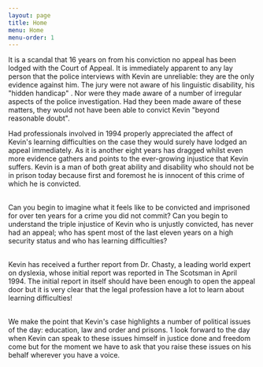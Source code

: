 ```yaml
---
layout: page
title: Home
menu: Home
menu-order: 1
---
```

It is a scandal that 16 years on from his conviction no appeal has been lodged with the Court of Appeal. It is immediately apparent to any lay person that the police interviews with Kevin are unreliable: they are the only evidence against him. The jury were not aware of his linguistic disability, his "hidden handicap" . Nor were they made aware of a number of irregular aspects of the police investigation. Had they been made aware of these matters, they would not have been able to convict Kevin "beyond reasonable doubt".

Had professionals involved in 1994 properly appreciated the affect of Kevin's learning difficulties on the case they would surely have lodged an appeal immediately. As it is another eight years has dragged whilst even more evidence gathers and points to the ever-growing injustice that Kevin suffers. Kevin is a man of both great ability and disability who should not be in prison today because first and foremost he is innocent of this crime of which he is convicted.<br><br>

Can you begin to imagine what it feels like to be convicted and imprisoned for over ten years for a crime you did not commit? Can you begin to understand the triple injustice of Kevin who is unjustly convicted, has never had an appeal; who has spent most of the last eleven years on a high security status and who has learning difficulties?<br><br>

Kevin has received a further report from Dr. Chasty, a leading world expert on dyslexia, whose initial report was reported in The Scotsman in April 1994. The initial report in itself should have been enough to open the appeal door but it is very clear that the legal profession have a lot to learn about learning difficulties!<br><br>

We make the point that Kevin's case highlights a number of political issues of the day: education, law and order and prisons. 1 look forward to the day when Kevin can speak to these issues himself in justice done and freedom come but for the moment we have to ask that you raise these issues on his behalf wherever you have a voice.<br><br>
